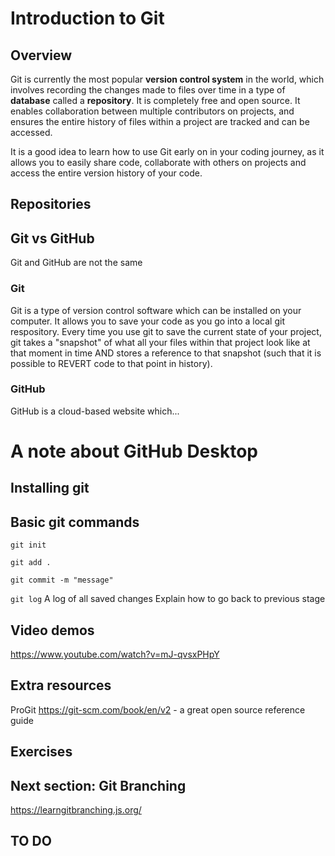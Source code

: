# Introduction to Git

## Overview
Git is currently the most popular **version control system** in the world, which involves recording the changes made to files over time in a type of **database** called a **repository**. It is completely free and open source. It enables collaboration between multiple contributors on projects, and ensures the entire history of files within a project are tracked and can be accessed.

It is a good idea to learn how to use Git early on in your coding journey, as it allows you to easily share code, collaborate with others on projects and access the entire version history of your code.

## Repositories

## Git vs GitHub

Git and GitHub are not the same

### Git

Git is a type of version control software which can be installed on your computer. It allows you to save your code as you go into a local git respository. Every time you use git to save the current state of your project, git takes a "snapshot" of what all your files within that project look like at that moment in time AND stores a reference to that snapshot (such that it is possible to REVERT code to that point in history). 

### GitHub

GitHub is a cloud-based website which...

# A note about GitHub Desktop

## Installing git


## Basic git commands 

`git init`

`git add .`

`git commit -m "message"`

`git log`
A log of all saved changes
Explain how to go back to previous stage


## Video demos
https://www.youtube.com/watch?v=mJ-qvsxPHpY


## Extra resources
ProGit https://git-scm.com/book/en/v2 - a great open source reference guide

## Exercises



## Next section: Git Branching
https://learngitbranching.js.org/ 

## TO DO
